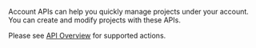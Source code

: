 
Account APIs can help you quickly manage projects under your account. You can create and modify projects with these APIs. 

Please see [API Overview](https://intl.cloud.tencent.com/document/product/378/4368) for supported actions.
